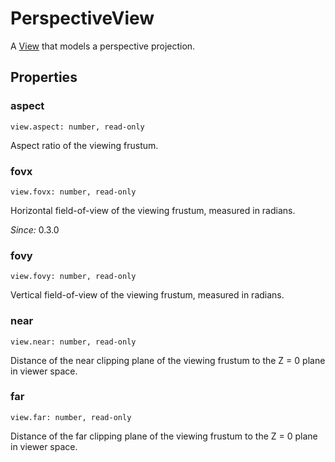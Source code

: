 # PerspectiveView

A [View](view.md) that models a perspective projection.

## Properties

### aspect

`view.aspect: number, read-only`

Aspect ratio of the viewing frustum.

### fovx

`view.fovx: number, read-only`

Horizontal field-of-view of the viewing frustum, measured in radians.

*Since:* 0.3.0

### fovy

`view.fovy: number, read-only`

Vertical field-of-view of the viewing frustum, measured in radians.

### near

`view.near: number, read-only`

Distance of the near clipping plane of the viewing frustum to the Z = 0 plane in viewer space.

### far

`view.far: number, read-only`

Distance of the far clipping plane of the viewing frustum to the Z = 0 plane in viewer space.